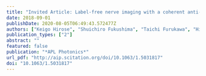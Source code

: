 ```yaml
---
title: "Invited Article: Label-free nerve imaging with a coherent anti-Stokes Raman scattering rigid endoscope using two optical fibers for laser delivery"
date: 2018-09-01
publishDate: 2020-08-05T06:49:43.572477Z
authors: ["Keigo Hirose", "Shuichiro Fukushima", "Taichi Furukawa", "Hirohiko Niioka", "Mamoru Hashimoto"]
publication_types: ["2"]
abstract: ""
featured: false
publication: "*APL Photonics*"
url_pdf: "http://aip.scitation.org/doi/10.1063/1.5031817"
doi: "10.1063/1.5031817"
---
```


